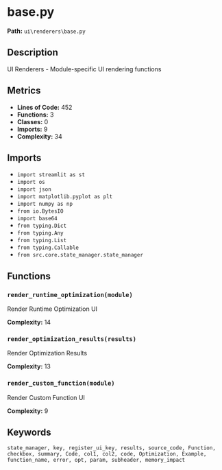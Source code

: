 # base.py

**Path:** `ui\renderers\base.py`

## Description

UI Renderers - Module-specific UI rendering functions

## Metrics

- **Lines of Code:** 452
- **Functions:** 3
- **Classes:** 0
- **Imports:** 9
- **Complexity:** 34

## Imports

- `import streamlit as st`
- `import os`
- `import json`
- `import matplotlib.pyplot as plt`
- `import numpy as np`
- `from io.BytesIO`
- `import base64`
- `from typing.Dict`
- `from typing.Any`
- `from typing.List`
- `from typing.Callable`
- `from src.core.state_manager.state_manager`

## Functions

### `render_runtime_optimization(module)`

Render Runtime Optimization UI

**Complexity:** 14

### `render_optimization_results(results)`

Render Optimization Results

**Complexity:** 13

### `render_custom_function(module)`

Render Custom Function UI

**Complexity:** 9

## Keywords

`state_manager, key, register_ui_key, results, source_code, Function, checkbox, summary, Code, col1, col2, code, Optimization, Example, function_name, error, opt, param, subheader, memory_impact`

